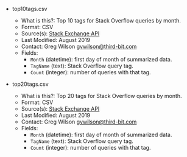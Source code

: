 - top10tags.csv
  - What is this?: Top 10 tags for Stack Overflow queries by month.
  - Format: CSV
  - Source(s): [Stack Exchange API](https://api.stackexchange.com/docs)
  - Last Modified: August 2019
  - Contact: Greg Wilson <gvwilson@third-bit.com>
  - Fields:
    - `Month` (datetime): first day of month of summarized data.
    - `TagName` (text): Stack Overflow query tag.
    - `Count` (integer): number of queries with that tag.

- top20tags.csv
  - What is this?: Top 20 tags for Stack Overflow queries by month.
  - Format: CSV
  - Source(s): [Stack Exchange API](https://api.stackexchange.com/docs)
  - Last Modified: August 2019
  - Contact: Greg Wilson <gvwilson@third-bit.com>
  - Fields:
    - `Month` (datetime): first day of month of summarized data.
    - `TagName` (text): Stack Overflow query tag.
    - `Count` (integer): number of queries with that tag.
